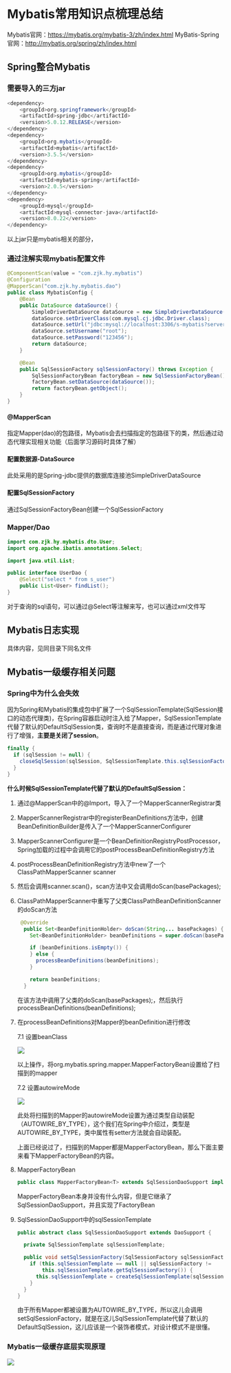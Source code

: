 # Mybatis常用知识点梳理总结

Mybatis官网：https://mybatis.org/mybatis-3/zh/index.html
MyBatis-Spring官网：http://mybatis.org/spring/zh/index.html

## Spring整合Mybatis

### 需要导入的三方jar 

```java
<dependency>
    <groupId>org.springframework</groupId>
    <artifactId>spring-jdbc</artifactId>
    <version>5.0.12.RELEASE</version>
</dependency>
<dependency>
    <groupId>org.mybatis</groupId>
    <artifactId>mybatis</artifactId>
    <version>3.5.5</version>
</dependency>
<dependency>
    <groupId>org.mybatis</groupId>
    <artifactId>mybatis-spring</artifactId>
    <version>2.0.5</version>
</dependency>
<dependency>
    <groupId>mysql</groupId>
    <artifactId>mysql-connector-java</artifactId>
    <version>8.0.22</version>
</dependency>
```

以上jar只是mybatis相关的部分，

### 通过注解实现mybatis配置文件

```java
@ComponentScan(value = "com.zjk.hy.mybatis")
@Configuration
@MapperScan("com.zjk.hy.mybatis.dao")
public class MybatisConfig {
    @Bean
    public DataSource dataSource() {
        SimpleDriverDataSource dataSource = new SimpleDriverDataSource();
        dataSource.setDriverClass(com.mysql.cj.jdbc.Driver.class);
        dataSource.setUrl("jdbc:mysql://localhost:3306/s-mybatis?serverTimezone=UTC&characterEncoding=utf8&useUnicode=true&useSSL=false");
        dataSource.setUsername("root");
        dataSource.setPassword("123456");
        return dataSource;
    }

    @Bean
    public SqlSessionFactory sqlSessionFactory() throws Exception {
        SqlSessionFactoryBean factoryBean = new SqlSessionFactoryBean();
        factoryBean.setDataSource(dataSource());
        return factoryBean.getObject();
    }
}
```

#### @MapperScan

指定Mapper(dao)的包路径，Mybatis会去扫描指定的包路径下的类，然后通过动态代理实现相关功能（后面学习源码时具体了解）

#### 配置数据源-DataSource

此处采用的是Spring-jdbc提供的数据库连接池SimpleDriverDataSource

#### 配置SqlSessionFactory

通过SqlSessionFactoryBean创建一个SqlSessionFactory

### Mapper/Dao

```java
import com.zjk.hy.mybatis.dto.User;
import org.apache.ibatis.annotations.Select;

import java.util.List;

public interface UserDao {
    @Select("select * from s_user")
    public List<User> findList();
}
```

对于查询的sql语句，可以通过@Select等注解来写，也可以通过xml文件写

## Mybatis日志实现

具体内容，见同目录下同名文件

## Mybatis一级缓存相关问题

### Spring中为什么会失效

因为Spring和Mybatis的集成包中扩展了一个SqlSessionTemplate(SqlSession接口的动态代理类)，在Spring容器启动时注入给了Mapper，SqlSessionTemplate代替了默认的DefaultSqlSession类，查询时不是直接查询，而是通过代理对象进行了增强，**主要是关闭了session**。

```java
finally {
  if (sqlSession != null) {
    closeSqlSession(sqlSession, SqlSessionTemplate.this.sqlSessionFactory);
  }
}
```

**什么时候SqlSessionTemplate代替了默认的DefaultSqlSession：**

1. 通过@MapperScan中的@Import，导入了一个MapperScannerRegistrar类

2. MapperScannerRegistrar中的registerBeanDefinitions方法中，创建BeanDefinitionBuilder是传入了一个MapperScannerConfigurer

3. MapperScannerConfigurer是一个BeanDefinitionRegistryPostProcessor，Spring加载的过程中会调用它的postProcessBeanDefinitionRegistry方法

4. postProcessBeanDefinitionRegistry方法中new了一个ClassPathMapperScanner scanner

5. 然后会调用scanner.scan()，scan方法中又会调用doScan(basePackages);

6. ClassPathMapperScanner中重写了父类ClassPathBeanDefinitionScanner的doScan方法

   ```java
    @Override
     public Set<BeanDefinitionHolder> doScan(String... basePackages) {
       Set<BeanDefinitionHolder> beanDefinitions = super.doScan(basePackages);
   
       if (beanDefinitions.isEmpty()) {
       } else {
         processBeanDefinitions(beanDefinitions);
       }
   
       return beanDefinitions;
     }
   ```

   在该方法中调用了父类的doScan(basePackages);，然后执行processBeanDefinitions(beanDefinitions);

7. 在processBeanDefinitions对Mapper的beanDefinition进行修改

   7.1 设置beanClass

   ![](./res/scanner_mapper_setbeanclass.png)

   以上操作，将org.mybatis.spring.mapper.MapperFactoryBean设置给了扫描到的mapper

   7.2 设置autowireMode

   ![](./res/scanner_mapper_setautowiremode.png)

   此处将扫描到的Mapper的autowireMode设置为通过类型自动装配（AUTOWIRE_BY_TYPE），这个我们在Spring中介绍过，类型是AUTOWIRE_BY_TYPE，类中属性有setter方法就会自动装配。

   上面已经说过了，扫描到的Mapper都是MapperFactoryBean，那么下面主要来看下MapperFactoryBean的内容。

8. MapperFactoryBean

   ```java
   public class MapperFactoryBean<T> extends SqlSessionDaoSupport implements FactoryBean<T> 
   ```

   MapperFactoryBean本身并没有什么内容，但是它继承了SqlSessionDaoSupport，并且实现了FactoryBean

9. SqlSessionDaoSupport中的sqlSessionTemplate

   ```java
   public abstract class SqlSessionDaoSupport extends DaoSupport {
   
     private SqlSessionTemplate sqlSessionTemplate;
   
     public void setSqlSessionFactory(SqlSessionFactory sqlSessionFactory) {
       if (this.sqlSessionTemplate == null || sqlSessionFactory != 
           this.sqlSessionTemplate.getSqlSessionFactory()) {
         this.sqlSessionTemplate = createSqlSessionTemplate(sqlSessionFactory);
       }
     }
   }
   ```

   由于所有Mapper都被设置为AUTOWIRE_BY_TYPE，所以这儿会调用setSqlSessionFactory，就是在这儿SqlSessionTemplate代替了默认的DefaultSqlSession，这儿应该是一个装饰者模式，对设计模式不是很懂。

### Mybatis一级缓存底层实现原理





![](./res/mybatis流程图.jpg)





